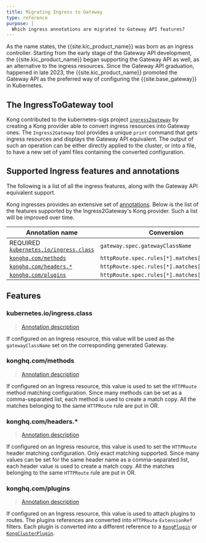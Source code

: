 ```yaml
---
title: Migrating Ingress to Gateway
type: reference
purpose: |
  Which ingress annotations are migrated to Gateway API features?
---
```


As the name states, the {{site.kic_product_name}} was born as an ingress controller.
Starting from the early stage of the Gateway API development, the {{site.kic_product_name}}
began supporting the Gateway API as well, as an alternative to the ingress resources.
Since the Gateway API graduation, happened in late 2023, the {{site.kic_product_name}}
promoted the Gateway API as the preferred way of configuring the {{site.base_gateway}}
in Kubernetes.

## The IngressToGateway tool

Kong contributed to the kubernetes-sigs project [`ingress2gateway`](https://github.com/kubernetes-sigs/ingress2gateway)
by creating a Kong provider able to convert ingress resources into Gateway ones.
The `Ingress2Gateway` tool provides a unique `print` command that gets ingress resources
and displays the Gateway API equivalent. The output of such an operation can be either
directly applied to the cluster, or into a file, to have a new set of yaml files
containing the converted configuration.

## Supported Ingress features and annotations

The following is a list of all the ingress features, along with the Gateway API
equivalent support.

Kong ingresses provides an extensive set of [annotations](../references/annotations.md).
Below is the list of the features supported by the Ingress2Gateway's Kong provider.
Such a list will be improved over time.

| Annotation name | Conversion |
|-----------------|-------------------------|
| REQUIRED [`kubernetes.io/ingress.class`](#kubernetesioingressclass) | `gateway.spec.gatewayClassName` |
| [`konghq.com/methods`](#konghqcommethods) | `httpRoute.spec.rules[*].matches[*].method` |
| [`konghq.com/headers.*`](#konghqcomheaders) | `httpRoute.spec.rules[*].matches[*].headers` |
| [`konghq.com/plugins`](#konghqcomplugins) | `httpRoute.spec.rules[*].matches[*].headers` |

## Features

### kubernetes.io/ingress.class

> [Annotation description](/kubernetes-ingress-controller/latest/reference/annotations/#kubernetesioingressclass)

If configured on an Ingress resource, this value will be used as the `gatewayClassName`
set on the corresponding generated Gateway.

### konghq.com/methods

> [Annotation description](/kubernetes-ingress-controller/latest/reference/annotations/#konghqcommethods)

If configured on an Ingress resource, this value is used to set the `HTTPRoute` method
matching configuration. Since many methods can be set as a comma-separated list,
each method is used to create a match copy. All the matches belonging to the same
`HTTPRoute` rule are put in OR.

### konghq.com/headers.*

> [Annotation description](/kubernetes-ingress-controller/latest/reference/annotations/#konghqcomheaders)

If configured on an Ingress resource, this value is used to set the `HTTPRoute` header
matching configuration. Only exact matching supported. Since many values can be
set for the same header name as a comma-separated list, each header value is used
to create a match copy. All the matches belonging to the same `HTTPRoute` rule
are put in OR.

### konghq.com/plugins

> [Annotation description](/kubernetes-ingress-controller/latest/reference/annotations/#konghqcomplugins)

If configured on an Ingress resource, this value is used to attach plugins
to routes. The plugins references are converted into `HTTPRoute` `ExtensionRef` filters.
Each plugin is converted into a different reference to a [`KongPlugin`](/kubernetes-ingress-controller/latest/reference/custom-resources/#kongplugin)
or [`KongClusterPlugin`](/kubernetes-ingress-controller/latest/reference/custom-resources/#kongclusterplugin).
